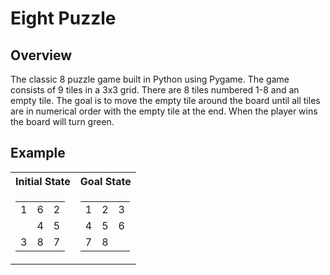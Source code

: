 # Eight Puzzle
## Overview
The classic 8 puzzle game built in Python using Pygame. The game consists of 9 tiles in a 3x3 grid. 
There are 8 tiles numbered 1-8 and an empty tile. The goal is to move the empty tile around the board
until all tiles are in numerical order with the empty tile at the end. When the player wins the board
will turn green.

## Example

<table>
<tr><th>Initial State </th><th>Goal State</th></tr>
<tr>
<td>
    <table>
        <tr>
            <td>1</td><td>6</td><td>2</td>
        </tr>
        <tr>
            <td></td><td>4</td><td>5</td>
        </tr><tr>
            <td>3</td><td>8</td><td>7</td>
        </tr>
    </table>
</td>
<td>
    <table>
        <tr>
            <td>1</td><td>2</td><td>3</td>
        </tr>
        <tr>
            <td>4</td><td>5</td><td>6</td>
        </tr>
        <tr>
            <td>7</td><td>8</td><td></td>
        </tr>
    </table>
</td>
</tr>
</table>
